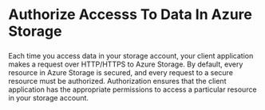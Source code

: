 # Authorize Accesss To Data In Azure Storage

#####

Each time you access data in your storage account, your client application makes a request over HTTP/HTTPS to Azure Storage. By default, every resource in Azure Storage is secured, and every request to a secure resource must be authorized. Authorization ensures that the client application has the appropriate permissions to access a particular resource in your storage account.